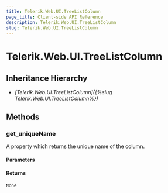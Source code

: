 ```yaml
---
title: Telerik.Web.UI.TreeListColumn
page_title: Client-side API Reference
description: Telerik.Web.UI.TreeListColumn
slug: Telerik.Web.UI.TreeListColumn
---
```


# Telerik.Web.UI.TreeListColumn  

## Inheritance Hierarchy

* *[Telerik.Web.UI.TreeListColumn]({%slug Telerik.Web.UI.TreeListColumn%})*

## Methods

###  get_uniqueName

A property which returns the unique name of the column.

#### Parameters

#### Returns

`None` 


